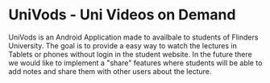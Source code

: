 UniVods - Uni Videos on Demand
==============================

UniVods is an Android Application made to availbale to students of Flinders University. The goal is to provide a easy way to watch the lectures in Tablets or phones without login in the student website. In the future there we would like to implement a "share" features where students will be able to add notes and share them with other users about the lecture.
